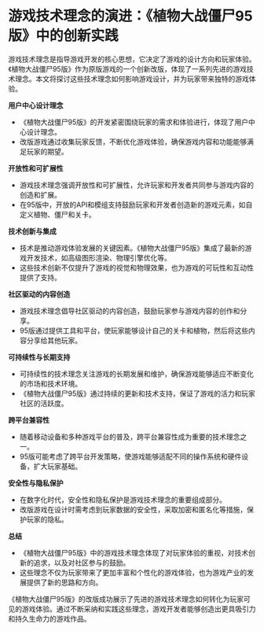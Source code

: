 # 游戏技术理念的演进：《植物大战僵尸95版》中的创新实践

游戏技术理念是指导游戏开发的核心思想，它决定了游戏的设计方向和玩家体验。《植物大战僵尸95版》作为原版游戏的一个创新改版，体现了一系列先进的游戏技术理念。本文将探讨这些技术理念如何影响游戏设计，并为玩家带来独特的游戏体验。

**用户中心设计理念**
- 《植物大战僵尸95版》的开发紧密围绕玩家的需求和体验进行，体现了用户中心设计理念。
- 改版游戏通过收集玩家反馈，不断优化游戏体验，确保游戏内容和功能能够满足玩家的期望。

**开放性和可扩展性**
- 游戏技术理念强调开放性和可扩展性，允许玩家和开发者共同参与游戏内容的创造和扩展。
- 在95版中，开放的API和模组支持鼓励玩家和开发者创造新的游戏元素，如自定义植物、僵尸和关卡。

**技术创新与集成**
- 技术是推动游戏体验发展的关键因素。《植物大战僵尸95版》集成了最新的游戏开发技术，如高级图形渲染、物理引擎优化等。
- 这些技术创新不仅提升了游戏的视觉和物理效果，也为游戏的可玩性和互动性提供了支持。

**社区驱动的内容创造**
- 游戏技术理念倡导社区驱动的内容创造，鼓励玩家参与游戏内容的创作和分享。
- 95版通过提供工具和平台，使玩家能够设计自己的关卡和植物，然后将这些内容分享给其他玩家。

**可持续性与长期支持**
- 可持续性的技术理念关注游戏的长期发展和维护，确保游戏能够适应不断变化的市场和技术环境。
- 《植物大战僵尸95版》通过持续的更新和技术支持，保证了游戏的活力和玩家社区的活跃度。

**跨平台兼容性**
- 随着移动设备和多种游戏平台的普及，跨平台兼容性成为重要的技术理念之一。
- 95版可能考虑了跨平台开发策略，使游戏能够适配不同的操作系统和硬件设备，扩大玩家基础。

**安全性与隐私保护**
- 在数字化时代，安全性和隐私保护是游戏技术理念的重要组成部分。
- 改版游戏在设计时需考虑到玩家数据的安全性，采取加密和匿名化等措施，保护玩家的隐私。

**总结**
- 《植物大战僵尸95版》中的游戏技术理念体现了对玩家体验的重视，对技术创新的追求，以及对社区参与的鼓励。
- 这些理念不仅为玩家带来了更加丰富和个性化的游戏体验，也为游戏产业的发展提供了新的思路和方向。

《植物大战僵尸95版》的改版成功展示了先进的游戏技术理念如何转化为玩家可见的游戏体验。通过不断采纳和实践这些理念，游戏开发者能够创造出更具吸引力和持久生命力的游戏作品。